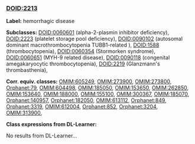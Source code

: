 
### [DOID:2213](http://purl.obolibrary.org/obo/DOID_2213)
**Label:** hemorrhagic disease

**Subclasses:** [DOID:0060601](http://purl.obolibrary.org/obo/DOID_0060601) (alpha-2-plasmin inhibitor deficiency), [DOID:2223](http://purl.obolibrary.org/obo/DOID_2223) (platelet storage pool deficiency), [DOID:0090102](http://purl.obolibrary.org/obo/DOID_0090102) (autosomal dominant macrothrombocytopenia TUBB1-related ), [DOID:1588](http://purl.obolibrary.org/obo/DOID_1588) (thrombocytopenia), [DOID:0060354](http://purl.obolibrary.org/obo/DOID_0060354) (Stormorken syndrome), [DOID:0060651](http://purl.obolibrary.org/obo/DOID_0060651) (MYH-9 related disease), [DOID:0090118](http://purl.obolibrary.org/obo/DOID_0090118) (congenital amegakaryocytic thrombocytopenia), [DOID:2219](http://purl.obolibrary.org/obo/DOID_2219) (Glanzmann's thrombasthenia), 

**Corr. equiv. classes:** [OMIM:605249](http://purl.obolibrary.org/obo/OMIM_605249), [OMIM:273900](http://purl.obolibrary.org/obo/OMIM_273900), [OMIM:273800](http://purl.obolibrary.org/obo/OMIM_273800), [Orphanet:79](http://www.orpha.net/ORDO/Orphanet_79), [OMIM:604498](http://purl.obolibrary.org/obo/OMIM_604498), [OMIM:185050](http://purl.obolibrary.org/obo/OMIM_185050), [OMIM:153650](http://purl.obolibrary.org/obo/OMIM_153650), [OMIM:262850](http://purl.obolibrary.org/obo/OMIM_262850), [OMIM:153640](http://purl.obolibrary.org/obo/OMIM_153640), [OMIM:188000](http://purl.obolibrary.org/obo/OMIM_188000), [OMIM:155100](http://purl.obolibrary.org/obo/OMIM_155100), [OMIM:300367](http://purl.obolibrary.org/obo/OMIM_300367), [OMIM:185070](http://purl.obolibrary.org/obo/OMIM_185070), [Orphanet:140957](http://www.orpha.net/ORDO/Orphanet_140957), [Orphanet:182050](http://www.orpha.net/ORDO/Orphanet_182050), [OMIM:613112](http://purl.obolibrary.org/obo/OMIM_613112), [Orphanet:849](http://www.orpha.net/ORDO/Orphanet_849), [Orphanet:3319](http://www.orpha.net/ORDO/Orphanet_3319), [OMIM:612004](http://purl.obolibrary.org/obo/OMIM_612004), [Orphanet:852](http://www.orpha.net/ORDO/Orphanet_852), [Orphanet:3204](http://www.orpha.net/ORDO/Orphanet_3204), [OMIM:313900](http://purl.obolibrary.org/obo/OMIM_313900), 

**Class expressions from DL-Learner:**

No results from DL-Learner...




